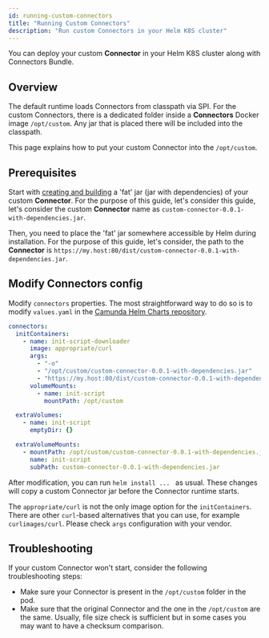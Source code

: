 ```yaml
---
id: running-custom-connectors
title: "Running Custom Connectors"
description: "Run custom Connectors in your Helm K8S cluster"
---
```


You can deploy your custom **Connector** in your Helm K8S cluster along with Connectors Bundle.

## Overview

The default runtime loads Connectors from classpath via SPI. For the custom Connectors, there is a dedicated folder
inside a **Connectors** Docker image `/opt/custom`. Any jar that is placed there will be included into the classpath.

This page explains how to put your custom Connector into the `/opt/custom`.

## Prerequisites

Start with [creating and building](/components/connectors/custom-built-connectors/connector-sdk/) a 'fat' jar (jar with dependencies) of your custom **Connector**. For the purpose of
this guide, let's consider this guide, let's consider the custom **Connector** name as `custom-connector-0.0.1-with-dependencies.jar`.

Then, you need to place the 'fat' jar somewhere accessible by Helm during installation. For the purpose of this guide,
let's consider, the path to the **Connector** is `https://my.host:80/dist/custom-connector-0.0.1-with-dependencies.jar`.

## Modify Connectors config

Modify `connectors` properties. The most straightforward way to do so is to modify `values.yaml` in the
[Camunda Helm Charts repository](https://github.com/camunda/camunda-platform-helm/blob/main/charts/camunda-platform/values.yaml).

```yaml
connectors:
  initContainers:
    - name: init-script-downloader
      image: appropriate/curl
      args:
        - "-o"
        - "/opt/custom/custom-connector-0.0.1-with-dependencies.jar"
        - "https://my.host:80/dist/custom-connector-0.0.1-with-dependencies.jar"
      volumeMounts:
        - name: init-script
          mountPath: /opt/custom

  extraVolumes:
    - name: init-script
      emptyDir: {}

  extraVolumeMounts:
    - mountPath: /opt/custom/custom-connector-0.0.1-with-dependencies.jar
      name: init-script
      subPath: custom-connector-0.0.1-with-dependencies.jar
```

After modification, you can run `helm install ... ` as usual.
These changes will copy a custom Connector jar before the Connector runtime starts.

The `appropriate/curl` is not the only image option for the `initContainers`. There are other `curl`-based alternatives
that you can use, for example `curlimages/curl`. Please check `args` configuration with your vendor.

## Troubleshooting

If your custom Connector won't start, consider the following troubleshooting steps:

- Make sure your Connector is present in the `/opt/custom` folder in the pod.
- Make sure that the original Connector and the one in the `/opt/custom` are the same. Usually, file size check is sufficient but in some cases you may want to have a checksum comparison.
